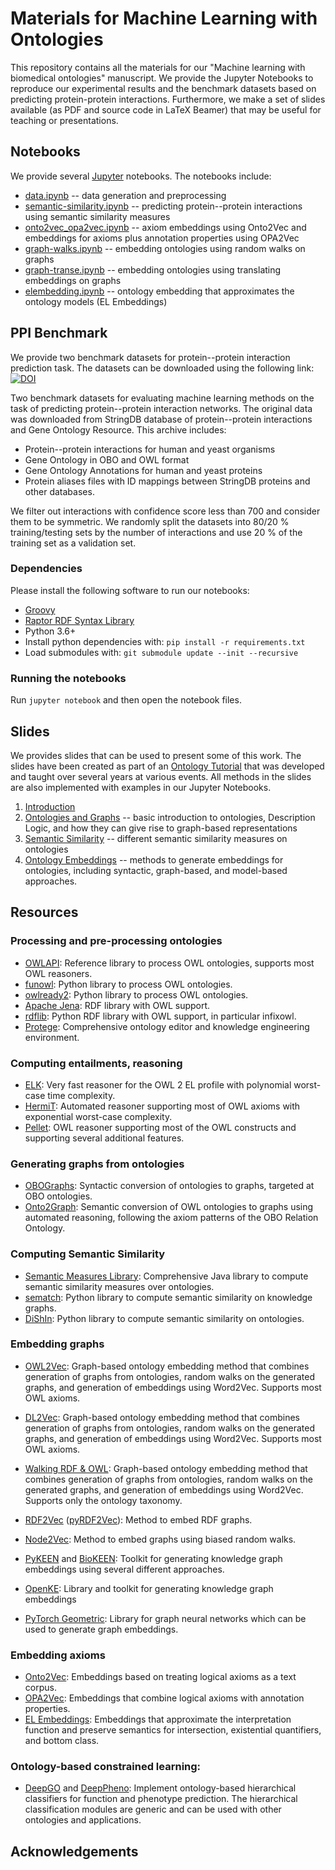# Materials for Machine Learning with Ontologies

This repository contains all the materials for our "Machine learning with biomedical ontologies" manuscript. We provide the Jupyter Notebooks to reproduce our experimental results and the benchmark datasets based on predicting protein-protein interactions.
Furthermore, we make a set of slides available (as PDF and source code in LaTeX Beamer) that may be useful for teaching or presentations.

## Notebooks

We provide several [Jupyter](https://jupyter.org/) notebooks. The notebooks include:

* [data.ipynb](https://github.com/bio-ontology-research-group/machine-learning-with-ontologies/blob/master/data.ipynb) -- data generation and preprocessing
* [semantic-similarity.ipynb](https://github.com/bio-ontology-research-group/machine-learning-with-ontologies/blob/master/semantic-similarity.ipynb) -- predicting protein--protein interactions using semantic similarity measures
* [onto2vec_opa2vec.ipynb](https://github.com/bio-ontology-research-group/machine-learning-with-ontologies/blob/master/onto2vec_opa2vec.ipynb) -- axiom embeddings using Onto2Vec and embeddings for axioms plus annotation properties using OPA2Vec
* [graph-walks.ipynb](https://github.com/bio-ontology-research-group/machine-learning-with-ontologies/blob/master/graph-walks.ipynb) -- embedding ontologies using random walks on graphs
* [graph-transe.ipynb](https://github.com/bio-ontology-research-group/machine-learning-with-ontologies/blob/master/graph-transe.ipynb) -- embedding ontologies using translating embeddings on graphs
* [elembedding.ipynb](https://github.com/bio-ontology-research-group/machine-learning-with-ontologies/blob/master/elembedding.ipynb) -- ontology embedding that approximates the ontology models (EL Embeddings)


## PPI Benchmark

We provide two benchmark datasets for protein--protein interaction
prediction task. The datasets can be downloaded using the following
link: [![DOI](https://zenodo.org/badge/DOI/10.5281/zenodo.3779900.svg)](https://doi.org/10.5281/zenodo.3779900)

Two benchmark datasets for evaluating machine learning methods on the
task of predicting protein--protein interaction networks. The original
data was downloaded from StringDB database of protein--protein
interactions and Gene Ontology Resource. This archive includes:

* Protein--protein interactions for human and yeast organisms
* Gene Ontology in OBO and OWL format
* Gene Ontology Annotations for human and yeast proteins
* Protein aliases files with ID mappings between StringDB proteins and
  other databases.
  
We filter out interactions with confidence score less than 700 and
consider them to be symmetric. We randomly split the datasets into
80/20 % training/testing sets by the number of interactions and use 20
% of the training set as a validation set.

### Dependencies

Please install the following software to run our notebooks:
* [Groovy](https://groovy-lang.org/install.html)
* [Raptor RDF Syntax Library](http://librdf.org/raptor/)
* Python 3.6+
* Install python dependencies with: ```pip install -r requirements.txt```
* Load submodules with: ```git submodule update --init --recursive```

### Running the notebooks
Run `jupyter notebook` and then open the notebook files.

## Slides

We provides slides that can be used to present some of this work. The slides have been created as part of an [Ontology Tutorial](https://github.com/bio-ontology-research-group/ontology-tutorial) that was developed and taught over several years at various events.
All methods in the slides are also implemented with examples in our Jupyter Notebooks.

1. [Introduction](https://github.com/bio-ontology-research-group/machine-learning-with-ontologies/blob/master/slides/01-introduction.pdf)
2. [Ontologies and Graphs](https://github.com/bio-ontology-research-group/machine-learning-with-ontologies/blob/master/slides/02-ontologies-and-graphs.pdf) -- basic introduction to ontologies, Description Logic, and how they can give rise to graph-based representations
3. [Semantic Similarity](https://github.com/bio-ontology-research-group/machine-learning-with-ontologies/blob/master/slides/03-semantic-similarity.pdf) -- different semantic similarity measures on ontologies
4. [Ontology Embeddings](https://github.com/bio-ontology-research-group/machine-learning-with-ontologies/blob/master/slides/04-ontology-embeddings.pdf) -- methods to generate embeddings for ontologies, including syntactic, graph-based, and model-based approaches.

## Resources

### Processing and pre-processing ontologies

* [OWLAPI](https://github.com/owlcs/owlapi): Reference library to process OWL ontologies, supports most OWL reasoners.
* [funowl](https://github.com/hsolbrig/funowl): Python library to process OWL ontologies.
* [owlready2](https://pypi.org/project/Owlready2/): Python library to process OWL ontologies.
* [Apache Jena](https://jena.apache.org/): RDF library with OWL support.
* [rdflib](https://github.com/RDFLib/rdflib): Python RDF library with OWL support, in particular infixowl.
* [Protege](https://protege.stanford.edu/): Comprehensive ontology editor and knowledge engineering environment.

### Computing entailments, reasoning

* [ELK](https://github.com/liveontologies/elk-reasoner): Very fast reasoner for the OWL 2 EL profile with polynomial worst-case time complexity.
* [HermiT](http://www.hermit-reasoner.com/): Automated reasoner supporting most of OWL axioms with exponential worst-case complexity.
* [Pellet](https://github.com/stardog-union/pellet): OWL reasoner supporting most of the OWL constructs and supporting several additional features.

### Generating graphs from ontologies

* [OBOGraphs](https://github.com/geneontology/obographs): Syntactic conversion of ontologies to graphs, targeted at OBO ontologies.
* [Onto2Graph](https://github.com/bio-ontology-research-group/Onto2Graph): Semantic conversion of OWL ontologies to graphs using automated reasoning, following the axiom patterns of the OBO Relation Ontology.

### Computing Semantic Similarity

* [Semantic Measures Library](http://www.semantic-measures-library.org/sml/): Comprehensive Java library to compute semantic similarity measures over ontologies.
* [sematch](https://github.com/gsi-upm/sematch): Python library to compute semantic similarity on knowledge graphs.
* [DiShIn](https://github.com/lasigeBioTM/DiShIn): Python library to compute semantic similarity on ontologies.

### Embedding graphs

* [OWL2Vec](https://github.com/oholter/matcher-with-word-embedings): Graph-based ontology embedding method that combines generation of graphs from ontologies, random walks on the generated graphs, and generation of embeddings using Word2Vec. Supports most OWL axioms.
* [DL2Vec](https://github.com/bio-ontology-research-group/DL2Vec): Graph-based ontology embedding method that combines generation of graphs from ontologies, random walks on the generated graphs, and generation of embeddings using Word2Vec. Supports most OWL axioms.
* [Walking RDF & OWL](https://github.com/bio-ontology-research-group/walking-rdf-and-owl): Graph-based ontology embedding method that combines generation of graphs from ontologies, random walks on the generated graphs, and generation of embeddings using Word2Vec. Supports only the ontology taxonomy.
* [RDF2Vec](https://github.com/dwslab/jRDF2Vec) ([pyRDF2Vec](https://github.com/IBCNServices/pyRDF2Vec)): Method to embed RDF graphs. 
* [Node2Vec](http://snap.stanford.edu/node2vec/): Method to embed graphs using biased random walks.

* [PyKEEN](https://github.com/SmartDataAnalytics/PyKEEN) and [BioKEEN](https://github.com/SmartDataAnalytics/BioKEEN): Toolkit for generating knowledge graph embeddings using several different approaches. 
* [OpenKE](https://github.com/thunlp/OpenKE): Library and toolkit for generating knowledge graph embeddings
* [PyTorch Geometric](https://github.com/rusty1s/pytorch_geometric): Library for graph neural networks which can be used to generate graph embeddings.


### Embedding axioms

* [Onto2Vec](https://github.com/bio-ontology-research-group/onto2vec): Embeddings based on treating logical axioms as a text corpus.
* [OPA2Vec](https://github.com/bio-ontology-research-group/opa2vec): Embeddings that combine logical axioms with annotation properties.
* [EL Embeddings](https://github.com/bio-ontology-research-group/el-embeddings): Embeddings that approximate the interpretation function and preserve semantics for intersection, existential quantifiers, and bottom class.

### Ontology-based constrained learning:

* [DeepGO](https://github.com/bio-ontology-research-group/deepgo) and
  [DeepPheno](https://github.com/bio-ontology-research-group/deeppheno):
  Implement ontology-based hierarchical classifiers for function and
  phenotype prediction.  The hierarchical classification modules are
  generic and can be used with other ontologies and applications.


## Acknowledgements

